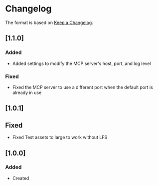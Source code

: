 # Changelog
The format is based on [Keep a Changelog](https://keepachangelog.com/en/1.0.0/).

## [1.1.0]
### Added
- Added settings to modify the MCP server's host, port, and log level

### Fixed
- Fixed the MCP server to use a different port when the default port is already in use

## [1.0.1]
## Fixed
- Fixed Test assets to large to work without LFS

## [1.0.0]
### Added
- Created

